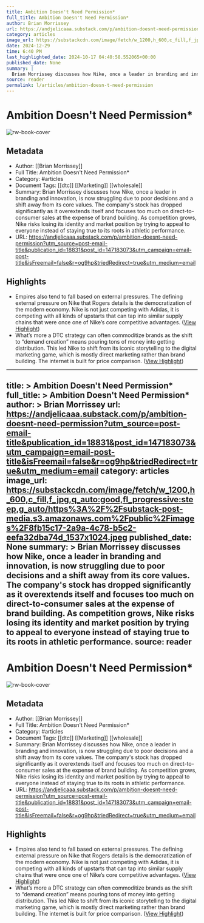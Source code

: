 ```yaml
---
title: Ambition Doesn't Need Permission*
full_title: Ambition Doesn't Need Permission*
author: Brian Morrissey
url: https://andjelicaaa.substack.com/p/ambition-doesnt-need-permission?utm_source=post-email-title&publication_id=18831&post_id=147183073&utm_campaign=email-post-title&isFreemail=false&r=og9hp&triedRedirect=true&utm_medium=email
category: articles
image_url: https://substackcdn.com/image/fetch/w_1200,h_600,c_fill,f_jpg,q_auto:good,fl_progressive:steep,g_auto/https%3A%2F%2Fsubstack-post-media.s3.amazonaws.com%2Fpublic%2Fimages%2F8fb15c17-2a9a-4c78-b5c2-eefa32dba74d_1537x1024.jpeg
date: 2024-12-29
time: 6:40 PM
last_highlighted_date: 2024-10-17 04:40:58.552065+00:00
published_date: None
summary: |
  Brian Morrissey discusses how Nike, once a leader in branding and innovation, is now struggling due to poor decisions and a shift away from its core values. The company's stock has dropped significantly as it overextends itself and focuses too much on direct-to-consumer sales at the expense of brand building. As competition grows, Nike risks losing its identity and market position by trying to appeal to everyone instead of staying true to its roots in athletic performance.
source: reader
permalink: l/articles/ambition-doesn-t-need-permission
---
```

# Ambition Doesn't Need Permission*

![rw-book-cover](https://substackcdn.com/image/fetch/w_1200,h_600,c_fill,f_jpg,q_auto:good,fl_progressive:steep,g_auto/https%3A%2F%2Fsubstack-post-media.s3.amazonaws.com%2Fpublic%2Fimages%2F8fb15c17-2a9a-4c78-b5c2-eefa32dba74d_1537x1024.jpeg)

## Metadata
- Author: [[Brian Morrissey]]
- Full Title: Ambition Doesn't Need Permission*
- Category: #articles
- Document Tags: [[dtc]] [[Marketing]] [[wholesale]] 
- Summary: Brian Morrissey discusses how Nike, once a leader in branding and innovation, is now struggling due to poor decisions and a shift away from its core values. The company's stock has dropped significantly as it overextends itself and focuses too much on direct-to-consumer sales at the expense of brand building. As competition grows, Nike risks losing its identity and market position by trying to appeal to everyone instead of staying true to its roots in athletic performance.
- URL: https://andjelicaaa.substack.com/p/ambition-doesnt-need-permission?utm_source=post-email-title&publication_id=18831&post_id=147183073&utm_campaign=email-post-title&isFreemail=false&r=og9hp&triedRedirect=true&utm_medium=email

## Highlights
- Empires also tend to fall based on external pressures. The defining external pressure on Nike that Rogers details is the democratization of the modern economy. Nike is not just competing with Adidas, it is competing with all kinds of upstarts that can tap into similar supply chains that were once one of Nike’s core competitive advantages. ([View Highlight](https://read.readwise.io/read/01jaccd2erdm0wk34m23aewzgg))
- What’s more a DTC strategy can often commoditize brands as the shift to “demand creation” means pouring tons of money into getting distribution. This led Nike to shift from its iconic storytelling to the digital marketing game, which is mostly direct marketing rather than brand building. The internet is built for price comparison. ([View Highlight](https://read.readwise.io/read/01jacceswvjjnzkv7xzsyt72ac))


---
title: >
  Ambition Doesn't Need Permission*
full_title: >
  Ambition Doesn't Need Permission*
author: >
  Brian Morrissey
url: https://andjelicaaa.substack.com/p/ambition-doesnt-need-permission?utm_source=post-email-title&publication_id=18831&post_id=147183073&utm_campaign=email-post-title&isFreemail=false&r=og9hp&triedRedirect=true&utm_medium=email
category: articles
image_url: https://substackcdn.com/image/fetch/w_1200,h_600,c_fill,f_jpg,q_auto:good,fl_progressive:steep,g_auto/https%3A%2F%2Fsubstack-post-media.s3.amazonaws.com%2Fpublic%2Fimages%2F8fb15c17-2a9a-4c78-b5c2-eefa32dba74d_1537x1024.jpeg
published_date: None
summary: >
  Brian Morrissey discusses how Nike, once a leader in branding and innovation, is now struggling due to poor decisions and a shift away from its core values. The company's stock has dropped significantly as it overextends itself and focuses too much on direct-to-consumer sales at the expense of brand building. As competition grows, Nike risks losing its identity and market position by trying to appeal to everyone instead of staying true to its roots in athletic performance.
source: reader
---
# Ambition Doesn't Need Permission*

![rw-book-cover](https://substackcdn.com/image/fetch/w_1200,h_600,c_fill,f_jpg,q_auto:good,fl_progressive:steep,g_auto/https%3A%2F%2Fsubstack-post-media.s3.amazonaws.com%2Fpublic%2Fimages%2F8fb15c17-2a9a-4c78-b5c2-eefa32dba74d_1537x1024.jpeg)

## Metadata
- Author: [[Brian Morrissey]]
- Full Title: Ambition Doesn't Need Permission*
- Category: #articles
- Document Tags: [[dtc]] [[Marketing]] [[wholesale]] 
- Summary: Brian Morrissey discusses how Nike, once a leader in branding and innovation, is now struggling due to poor decisions and a shift away from its core values. The company's stock has dropped significantly as it overextends itself and focuses too much on direct-to-consumer sales at the expense of brand building. As competition grows, Nike risks losing its identity and market position by trying to appeal to everyone instead of staying true to its roots in athletic performance.
- URL: https://andjelicaaa.substack.com/p/ambition-doesnt-need-permission?utm_source=post-email-title&publication_id=18831&post_id=147183073&utm_campaign=email-post-title&isFreemail=false&r=og9hp&triedRedirect=true&utm_medium=email

## Highlights
- Empires also tend to fall based on external pressures. The defining external pressure on Nike that Rogers details is the democratization of the modern economy. Nike is not just competing with Adidas, it is competing with all kinds of upstarts that can tap into similar supply chains that were once one of Nike’s core competitive advantages. ([View Highlight](https://read.readwise.io/read/01jaccd2erdm0wk34m23aewzgg))
- What’s more a DTC strategy can often commoditize brands as the shift to “demand creation” means pouring tons of money into getting distribution. This led Nike to shift from its iconic storytelling to the digital marketing game, which is mostly direct marketing rather than brand building. The internet is built for price comparison. ([View Highlight](https://read.readwise.io/read/01jacceswvjjnzkv7xzsyt72ac))


